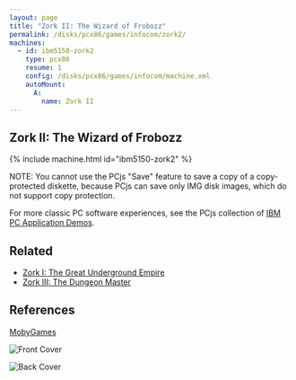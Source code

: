 ```yaml
---
layout: page
title: "Zork II: The Wizard of Frobozz"
permalink: /disks/pcx86/games/infocom/zork2/
machines:
  - id: ibm5150-zork2
    type: pcx86
    resume: 1
    config: /disks/pcx86/games/infocom/machine.xml
    autoMount:
      A:
        name: Zork II
---
```


Zork II: The Wizard of Frobozz
------------------------------

{% include machine.html id="ibm5150-zork2" %}

NOTE: You cannot use the PCjs "Save" feature to save a copy of a copy-protected diskette, because PCjs can save
only IMG disk images, which do not support copy protection.

For more classic PC software experiences, see the PCjs collection of [IBM PC Application Demos](/apps/pcx86/).

Related
-------

* [Zork I: The Great Underground Empire](../zork1/)
* [Zork III: The Dungeon Master](../zork3/)

References
----------

[MobyGames](https://www.mobygames.com/game/zork-ii-the-wizard-of-frobozz)

![Front Cover](https://www.mobygames.com/images/covers/l/2877-zork-ii-the-wizard-of-frobozz-dos-front-cover.jpg)

![Back Cover](https://www.mobygames.com/images/covers/l/2878-zork-ii-the-wizard-of-frobozz-dos-back-cover.jpg)
